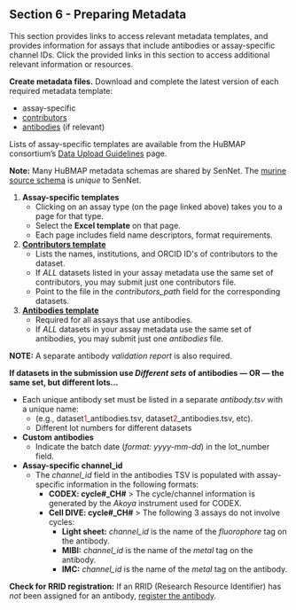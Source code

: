 ## Section 6 - Preparing Metadata 
This section provides links to access relevant metadata templates, and provides information for assays that include antibodies or assay-specific channel IDs.
Click the provided links in this section to access additional relevant information or resources.

**Create metadata files.** Download and complete the latest version of each required metadata template:
  - assay-specific
  - <a href="https://hubmapconsortium.github.io/ingest-validation-tools/contributors/current/">contributors</a>
  - <a href="https://hubmapconsortium.github.io/ingest-validation-tools/antibodies/">antibodies</a> (if relevant) 
  
  Lists of assay-specific templates are available from the HuBMAP consortium’s <a href="https://hubmapconsortium.github.io/ingest-validation-tools/">Data Upload Guidelines</a> page.
  
  **Note:** Many HuBMAP metadata schemas are shared by SenNet. The <a href="https://docs.sennetconsortium.org/libraries/ingest-validation-tools/schemas/source-murine">murine source schema</a> is _unique_ to SenNet.

1. **Assay-specific templates** 
   - Clicking on an assay type (on the page linked above) takes you to a page for that type.
   - Select the <strong>Excel template</strong> on that page.
   - Each page includes field name descriptors, format requirements.
2. **<a href="https://hubmapconsortium.github.io/ingest-validation-tools/contributors/current/">Contributors template</a>** 
   - Lists the names, institutions, and ORCID ID's of contributors to the dataset.
   - If _ALL_ datasets listed in your assay metadata use the same set of contributors, you may submit just one contributors file.
   - Point to the file in the <em>contributors_path</em> field for the corresponding datasets.
3. **<a href="https://hubmapconsortium.github.io/ingest-validation-tools/antibodies/"> Antibodies template</a>** 
   - Required for all assays that use antibodies.
   - If _ALL_ datasets in your assay metadata use the same set of antibodies, you may submit just one <em>antibodies</em> file.
     
**NOTE:** A separate antibody _validation report_ is also required. 

**If datasets in the submission use _Different sets_ of antibodies — OR —  the same set, but different lots...**
  - Each unique antibody set must be listed in a separate _antibody.tsv_ with a unique name:
      - (e.g., dataset<font color=red>1</font>_antibodies.tsv, dataset<font color=red>2</font>_antibodies.tsv, etc).
      - Different lot numbers for different datasets
  - **Custom antibodies**
      - Indicate the batch date (_format: yyyy-mm-dd_) in the lot_number field.
  - **Assay-specific channel_id**
      - The _channel_id_ field in the antibodies TSV is populated with assay-specific information in the following formats:
          - **CODEX: cycle#_CH#** > The cycle/channel information is generated by the <em>Akoya</em> instrument used for CODEX.
          - **Cell DIVE: cycle#_CH#** > The following 3 assays do not involve cycles:
              - **Light sheet:** _channel_id_ is the name of the _fluorophore_ tag on the antibody.
              - **MIBI:** _channel_id_ is the name of the _metal_ tag on the antibody.
              - **IMC:** _channel_id_ is the name of the _metal_ tag on the antibody.

**Check for RRID registration:** If an RRID (Research Resource Identifier) has _not_ been assigned for an antibody, <a href="http://antibodyregistry.org">register the antibody</a>.
